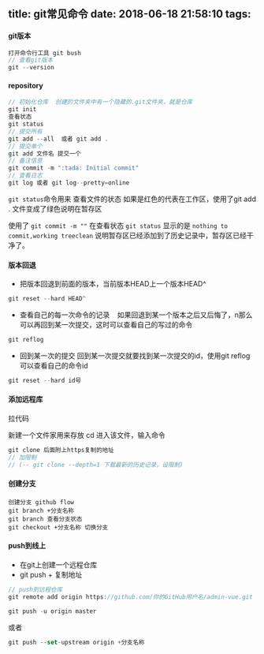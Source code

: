 title: git常见命令
date: 2018-06-18 21:58:10
tags: 
---
#### git版本

```javascript
打开命令行工具 git bush
// 查看git版本
git --version
```

#### repository

```javascript
// 初始化仓库  创建的文件夹中有一个隐藏的.git文件夹，就是仓库
git init
查看状态
git status
// 提交所有
git add --all  或者 git add .
// 提交单个
git add 文件名 提交一个
// 备注信息
git commit -m ":tada: Initial commit"
// 查看日志
git log 或者 git log--pretty=online
```

`git status`命令用来 查看文件的状态 如果是红色的代表在工作区，使用了git add . 文件变成了绿色说明在暂存区 

使用了 `git commit -m ""` 在查看状态 `git status` 显示的是 `nothing to commit,working treeclean` 说明暂存区已经添加到了历史记录中，暂存区已经干净了。 

#### 版本回退

- 把版本回退到前面的版本，当前版本HEAD上一个版本HEAD^  

```javascript
git reset --hard HEAD^
```

- 查看自己的每一次命令的记录    如果回退到某一个版本之后又后悔了，n那么可以再回到某一次提交，这时可以查看自己的写过的命令

```javascript
git reflog
```

- 回到某一次的提交 回到某一次提交就要找到某一次提交的id，使用git reflog可以查看自己的命令id 


```javascript
git reset --hard id号
```

#### 添加远程库

拉代码

新建一个文件家用来存放 cd 进入该文件，输入命令

```javascript
git clone 后面附上https复制的地址
// 加限制
// (-- git clone --depth=1 下载最新的历史记录，设限制)
```

#### 创建分支

```
创建分支 github flow
git branch +分支名称
git branch 查看分支状态
git checkout +分支名称 切换分支
```

#### push到线上

- 在git上创建一个远程仓库
- git push + 复制地址

```javascript
// push到远程仓库
git remote add origin https://github.com/你的GitHub用户名/admin-vue.git

git push -u origin master
```

或者

```javascript
git push --set-upstream origin +分支名称
```


